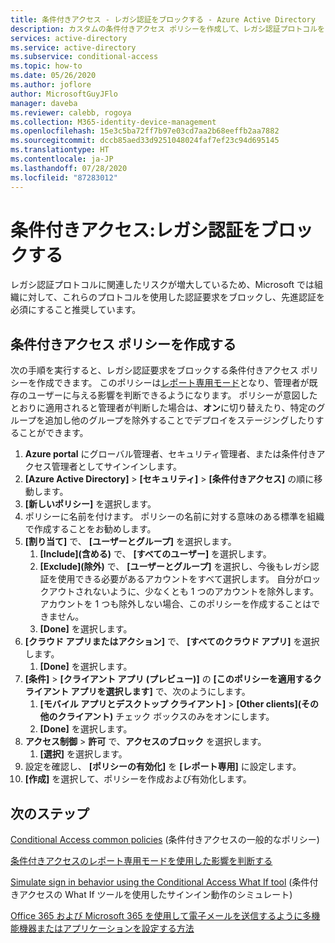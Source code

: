 ```yaml
---
title: 条件付きアクセス - レガシ認証をブロックする - Azure Active Directory
description: カスタムの条件付きアクセス ポリシーを作成して、レガシ認証プロトコルをブロックします
services: active-directory
ms.service: active-directory
ms.subservice: conditional-access
ms.topic: how-to
ms.date: 05/26/2020
ms.author: joflore
author: MicrosoftGuyJFlo
manager: daveba
ms.reviewer: calebb, rogoya
ms.collection: M365-identity-device-management
ms.openlocfilehash: 15e3c5ba72ff7b97e03cd7aa2b68eeffb2aa7882
ms.sourcegitcommit: dccb85aed33d9251048024faf7ef23c94d695145
ms.translationtype: HT
ms.contentlocale: ja-JP
ms.lasthandoff: 07/28/2020
ms.locfileid: "87283012"
---
```

# <a name="conditional-access-block-legacy-authentication"></a>条件付きアクセス:レガシ認証をブロックする

レガシ認証プロトコルに関連したリスクが増大しているため、Microsoft では組織に対して、これらのプロトコルを使用した認証要求をブロックし、先進認証を必須にすること推奨しています。

## <a name="create-a-conditional-access-policy"></a>条件付きアクセス ポリシーを作成する

次の手順を実行すると、レガシ認証要求をブロックする条件付きアクセス ポリシーを作成できます。 このポリシーは[レポート専用モード](howto-conditional-access-report-only.md)となり、管理者が既存のユーザーに与える影響を判断できるようになります。 ポリシーが意図したとおりに適用されると管理者が判断した場合は、**オン**に切り替えたり、特定のグループを追加し他のグループを除外することでデプロイをステージングしたりすることができます。

1. **Azure portal** にグローバル管理者、セキュリティ管理者、または条件付きアクセス管理者としてサインインします。
1. **[Azure Active Directory]**  >  **[セキュリティ]**  >  **[条件付きアクセス]** の順に移動します。
1. **[新しいポリシー]** を選択します。
1. ポリシーに名前を付けます。 ポリシーの名前に対する意味のある標準を組織で作成することをお勧めします。
1. **[割り当て]** で、 **[ユーザーとグループ]** を選択します。
   1. **[Include]\(含める\)** で、 **[すべてのユーザー]** を選択します。
   1. **[Exclude]\(除外\)** で、 **[ユーザーとグループ]** を選択し、今後もレガシ認証を使用できる必要があるアカウントをすべて選択します。 自分がロックアウトされないように、少なくとも 1 つのアカウントを除外します。アカウントを 1 つも除外しない場合、このポリシーを作成することはできません。
   1. **[Done]** を選択します。
1. **[クラウド アプリまたはアクション]** で、 **[すべてのクラウド アプリ]** を選択します。
   1. **[Done]** を選択します。
1. **[条件]**  >  **[クライアント アプリ (プレビュー)]** の **[このポリシーを適用するクライアント アプリを選択します]** で、次のようにします。
   1. **[モバイル アプリとデスクトップ クライアント]**  >  **[Other clients]\(その他のクライアント\)** チェック ボックスのみをオンにします。
   1. **[Done]** を選択します。
1. **アクセス制御** > **許可** で、**アクセスのブロック** を選択します。
   1. **[選択]** を選択します。
1. 設定を確認し、 **[ポリシーの有効化]** を **[レポート専用]** に設定します。
1. **[作成]** を選択して、ポリシーを作成および有効化します。

## <a name="next-steps"></a>次のステップ

[Conditional Access common policies](concept-conditional-access-policy-common.md) (条件付きアクセスの一般的なポリシー)

[条件付きアクセスのレポート専用モードを使用した影響を判断する](howto-conditional-access-report-only.md)

[Simulate sign in behavior using the Conditional Access What If tool](troubleshoot-conditional-access-what-if.md) (条件付きアクセスの What If ツールを使用したサインイン動作のシミュレート)

[Office 365 および Microsoft 365 を使用して電子メールを送信するように多機能機器またはアプリケーションを設定する方法](/exchange/mail-flow-best-practices/how-to-set-up-a-multifunction-device-or-application-to-send-email-using-office-3)
